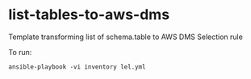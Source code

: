 # list-tables-to-aws-dms
Template transforming list of schema.table to AWS DMS Selection rule

To run:
```
ansible-playbook -vi inventory lel.yml
```
